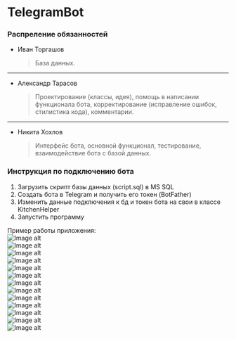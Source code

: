 # TelegramBot
### Распреление обязанностей ###
+ Иван Торгашов 
  > База данных.
***
+ Александр Тарасов
  > Проектирование (классы, идея), помощь в написании функционала бота, корректирование (исправление ошибок, стилистика кода), 	комментарии.
***
+ Никита Хохлов
  > Интерфейс бота, основной функционал, тестирование, взаимодействие бота с базой данных.
  
### Инструкция по подключению бота ###
1. Загрузить скрипт базы данных (script.sql) в MS SQL
2. Создать бота в Telegram и получить его токен (BotFather)
3. Изменить данные подключения к бд и токен бота на свои в классе KitchenHelper
4. Запустить программу

Пример работы приложения:  
![Image alt](https://github.com/NikitaKhokhlov11-708/TelegramBot/tree/master/%D0%A1%D0%BA%D1%80%D0%B8%D0%BD%D1%88%D0%BE%D1%82%D1%8B/01.png)  
![Image alt](https://github.com/NikitaKhokhlov11-708/TelegramBot/tree/master/%D0%A1%D0%BA%D1%80%D0%B8%D0%BD%D1%88%D0%BE%D1%82%D1%8B/02.png)  
![Image alt](https://github.com/NikitaKhokhlov11-708/TelegramBot/tree/master/%D0%A1%D0%BA%D1%80%D0%B8%D0%BD%D1%88%D0%BE%D1%82%D1%8B/03.png)  
![Image alt](https://github.com/NikitaKhokhlov11-708/TelegramBot/tree/master/%D0%A1%D0%BA%D1%80%D0%B8%D0%BD%D1%88%D0%BE%D1%82%D1%8B/04.png)  
![Image alt](https://github.com/NikitaKhokhlov11-708/TelegramBot/tree/master/%D0%A1%D0%BA%D1%80%D0%B8%D0%BD%D1%88%D0%BE%D1%82%D1%8B/05.png)  
![Image alt](https://github.com/NikitaKhokhlov11-708/TelegramBot/tree/master/%D0%A1%D0%BA%D1%80%D0%B8%D0%BD%D1%88%D0%BE%D1%82%D1%8B/06.png)  
![Image alt](https://github.com/NikitaKhokhlov11-708/TelegramBot/tree/master/%D0%A1%D0%BA%D1%80%D0%B8%D0%BD%D1%88%D0%BE%D1%82%D1%8B/07.png)  
![Image alt](https://github.com/NikitaKhokhlov11-708/TelegramBot/tree/master/%D0%A1%D0%BA%D1%80%D0%B8%D0%BD%D1%88%D0%BE%D1%82%D1%8B/08.png)  
![Image alt](https://github.com/NikitaKhokhlov11-708/TelegramBot/tree/master/%D0%A1%D0%BA%D1%80%D0%B8%D0%BD%D1%88%D0%BE%D1%82%D1%8B/09.png)  
![Image alt](https://github.com/NikitaKhokhlov11-708/TelegramBot/tree/master/%D0%A1%D0%BA%D1%80%D0%B8%D0%BD%D1%88%D0%BE%D1%82%D1%8B/10.png)  
![Image alt](https://github.com/NikitaKhokhlov11-708/TelegramBot/tree/master/%D0%A1%D0%BA%D1%80%D0%B8%D0%BD%D1%88%D0%BE%D1%82%D1%8B/11.png)  
![Image alt](https://github.com/NikitaKhokhlov11-708/TelegramBot/tree/master/%D0%A1%D0%BA%D1%80%D0%B8%D0%BD%D1%88%D0%BE%D1%82%D1%8B/12.png)  
![Image alt](https://github.com/NikitaKhokhlov11-708/TelegramBot/tree/master/%D0%A1%D0%BA%D1%80%D0%B8%D0%BD%D1%88%D0%BE%D1%82%D1%8B/13.png)  
